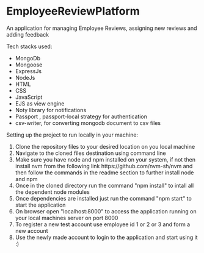 # EmployeeReviewPlatform
An application for managing Employee Reviews, assigning new reviews and adding feedback

<p>Tech stacks used:
  <ul>
    <li>MongoDb</li>
    <li>Mongoose</li>
    <li>ExpressJs</li>
    <li>NodeJs</li>
    <li>HTML</li>
    <li>CSS</li>
    <li>JavaScript</li>
    <li>EJS as view engine</li>
    <li>Noty library for notifications</li>
    <li>Passport , passport-local strategy for authentication</li>
    <li>csv-writer, for converting mongodb document to csv files</li>
  </ul>
</p>

<p>Setting up the project to run locally in your machine:
  <ol>
    <li>Clone the repository files to your desired location on you local machine</li>
    <li>Navigate to the cloned files destination using command line</li>
    <li>Make sure you have node and npm installed on your system, if not then install nvm from the following link https://github.com/nvm-sh/nvm and then follow the commands in the readme section to further install node and npm</li>
    <li>Once in the cloned directory run the command "npm install" to intall all the dependent node modules</li>
    <li>Once dependencies are installed just run the command "npm start" to start the application</li>
    <li>On browser open "localhost:8000" to access the application running on your local machines server on port 8000</li>
    <li>To register a new test account use employee id 1 or 2 or 3 and form a new account</li>
    <li>Use the newly made account to login to the application and start using it :) </li>
  </ol>
</p>
